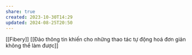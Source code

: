 ```yaml
---
share: true
created: 2023-10-30T14:29
updated: 2024-08-25T20:50
---
```

[[Fibery]]
[[Đảo thông tin khiến cho những thao tác tự động hoá đơn giản không thể làm được]]
